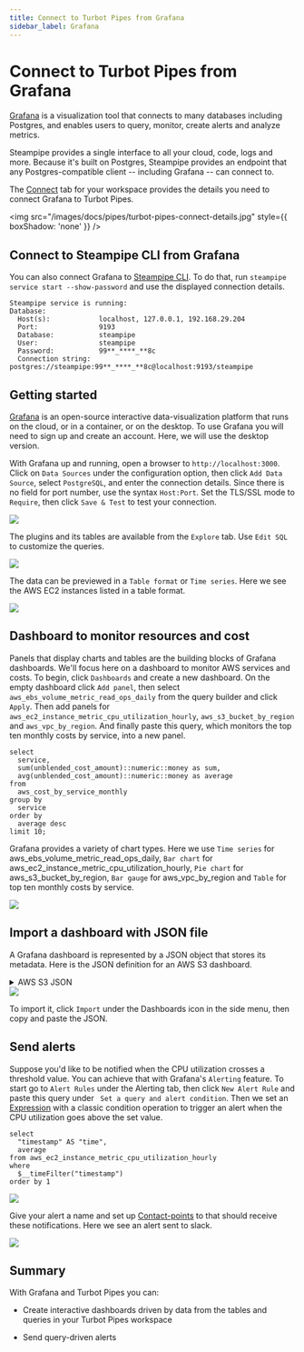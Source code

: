 ```yaml
---
title: Connect to Turbot Pipes from Grafana
sidebar_label: Grafana
---
```


# Connect to Turbot Pipes from Grafana

[Grafana](https://grafana.com/) is a visualization tool that connects to many
databases including Postgres, and enables users to query, monitor, create alerts
and analyze metrics.

Steampipe provides a single interface to all your cloud, code, logs and more.
Because it's built on Postgres, Steampipe provides an endpoint that any
Postgres-compatible client -- including Grafana -- can connect to.

The [Connect](/pipes/docs/integrations/) tab for your workspace provides
the details you need to connect Grafana to Turbot Pipes.

<img src="/images/docs/pipes/turbot-pipes-connect-details.jpg" style={{ boxShadow: 'none' }} />

## Connect to Steampipe CLI from Grafana

You can also connect Grafana to [Steampipe CLI](https://steampipe.io/downloads).
To do that, run `steampipe service start --show-password` and use the displayed
connection details.

```
Steampipe service is running:
Database:
  Host(s):            localhost, 127.0.0.1, 192.168.29.204
  Port:               9193
  Database:           steampipe
  User:               steampipe
  Password:           99**_****_**8c
  Connection string:  postgres://steampipe:99**_****_**8c@localhost:9193/steampipe
```

## Getting started

[Grafana](https://grafana.com/docs/grafana/latest/setup-grafana/installation/)
is an open-source interactive data-visualization platform that runs on the
cloud, or in a container, or on the desktop. To use Grafana you will need to
sign up and create an account. Here, we will use the desktop version.

With Grafana up and running, open a browser to `http://localhost:3000`. Click on
`Data Sources` under the configuration option, then click `Add Data Source`,
select `PostgreSQL`, and enter the connection details. Since there is no field
for port number, use the syntax `Host:Port`. Set the TLS/SSL mode to `Require`,
then click `Save & Test` to test your connection.

<div style={{"marginTop":"1em", "marginBottom":"1em", "width":"90%"}}>
<img src="/images/docs/pipes/grafana-connection-success.png" />
</div>

The plugins and its tables are available from the `Explore` tab. Use `Edit SQL`
to customize the queries.

<div style={{"marginTop":"1em", "marginBottom":"1em", "width":"50%"}}>
<img src="/images/docs/pipes/grafana-explore-tables.png" />
</div>

The data can be previewed in a `Table format` or `Time series`. Here we see the
AWS EC2 instances listed in a table format.

<div style={{"marginTop":"1em", "marginBottom":"1em", "width":"50%"}}>
<img src="/images/docs/pipes/grafana-table-format-data-preview.png" />
</div>

## Dashboard to monitor resources and cost

Panels that display charts and tables are the building blocks of Grafana
dashboards. We'll focus here on a dashboard to monitor AWS services and costs.
To begin, click `Dashboards` and create a new dashboard. On the empty dashboard
click `Add panel`, then select `aws_ebs_volume_metric_read_ops_daily` from the
query builder and click `Apply`. Then add panels for
`aws_ec2_instance_metric_cpu_utilization_hourly`, `aws_s3_bucket_by_region` and
`aws_vpc_by_region`. And finally paste this query, which monitors the top ten
monthly costs by service, into a new panel.

```
select
  service,
  sum(unblended_cost_amount)::numeric::money as sum,
  avg(unblended_cost_amount)::numeric::money as average
from
  aws_cost_by_service_monthly
group by
  service
order by
  average desc
limit 10;
```

Grafana provides a variety of chart types. Here we use `Time series` for
aws_ebs_volume_metric_read_ops_daily, `Bar chart` for
aws_ec2_instance_metric_cpu_utilization_hourly, `Pie chart` for
aws_s3_bucket_by_region, `Bar gauge` for aws_vpc_by_region and `Table` for top
ten monthly costs by service.

<div style={{"marginTop":"1em", "marginBottom":"1em", "width":"90%"}}>
<img src="/images/docs/pipes/grafana-dashboard.png" />
</div>

## Import a dashboard with JSON file

A Grafana dashboard is represented by a JSON object that stores its metadata.
Here is the JSON definition for an AWS S3 dashboard.

<details>
  <summary>AWS S3 JSON</summary>

```json
{
  "annotations": {
    "list": [
      {
        "builtIn": 1,
        "datasource": {
          "type": "datasource",
          "uid": "grafana"
        },
        "enable": true,
        "hide": true,
        "iconColor": "rgba(0, 211, 255, 1)",
        "name": "Annotations & Alerts",
        "target": {
          "limit": 100,
          "matchAny": false,
          "tags": [],
          "type": "dashboard"
        },
        "type": "dashboard"
      }
    ]
  },
  "editable": true,
  "fiscalYearStartMonth": 0,
  "graphTooltip": 0,
  "id": 4,
  "links": [],
  "liveNow": false,
  "panels": [
    {
      "datasource": {
        "type": "postgres",
        "uid": "OxfC_3N4z"
      },
      "fieldConfig": {
        "defaults": {
          "mappings": [],
          "thresholds": {
            "mode": "percentage",
            "steps": [
              {
                "color": "green",
                "value": null
              },
              {
                "color": "orange",
                "value": 70
              },
              {
                "color": "red",
                "value": 85
              }
            ]
          }
        },
        "overrides": []
      },
      "gridPos": {
        "h": 8,
        "w": 5,
        "x": 0,
        "y": 0
      },
      "id": 13,
      "options": {
        "orientation": "auto",
        "reduceOptions": {
          "calcs": ["lastNotNull"],
          "fields": "",
          "values": false
        },
        "showThresholdLabels": false,
        "showThresholdMarkers": true
      },
      "pluginVersion": "9.2.2",
      "targets": [
        {
          "datasource": {
            "type": "postgres",
            "uid": "OxfC_3N4z"
          },
          "format": "table",
          "group": [],
          "metricColumn": "none",
          "rawQuery": true,
          "rawSql": "select\n  count(*)\nfrom\n  aws_s3_bucket\nwhere\n  logging ->> 'TargetBucket' = name;",
          "refId": "A",
          "select": [
            [
              {
                "params": ["average"],
                "type": "column"
              }
            ]
          ],
          "table": "aws_rds_db_instance_metric_cpu_utilization_hourly",
          "timeColumn": "\"timestamp\"",
          "timeColumnType": "timestamp",
          "where": [
            {
              "name": "$__timeFilter",
              "params": [],
              "type": "macro"
            }
          ]
        }
      ],
      "title": "Logging Destination Same As The Source Bucket",
      "type": "gauge"
    },
    {
      "datasource": {
        "type": "postgres",
        "uid": "OxfC_3N4z"
      },
      "fieldConfig": {
        "defaults": {
          "mappings": [],
          "thresholds": {
            "mode": "percentage",
            "steps": [
              {
                "color": "green",
                "value": null
              },
              {
                "color": "orange",
                "value": 70
              },
              {
                "color": "red",
                "value": 85
              }
            ]
          }
        },
        "overrides": []
      },
      "gridPos": {
        "h": 8,
        "w": 5,
        "x": 5,
        "y": 0
      },
      "id": 1,
      "options": {
        "orientation": "auto",
        "reduceOptions": {
          "calcs": ["lastNotNull"],
          "fields": "",
          "values": false
        },
        "showThresholdLabels": false,
        "showThresholdMarkers": true
      },
      "pluginVersion": "9.2.2",
      "targets": [
        {
          "datasource": {
            "type": "postgres",
            "uid": "OxfC_3N4z"
          },
          "format": "table",
          "group": [],
          "metricColumn": "none",
          "rawQuery": true,
          "rawSql": "select\n  count(*)\nfrom\n  aws_s3_bucket\nwhere\n  not block_public_acls\n  or not block_public_policy\n  or not ignore_public_acls\n  or not restrict_public_buckets;",
          "refId": "A",
          "select": [
            [
              {
                "params": [
                  "data_transfer_progress_current_rate_in_mega_bytes_per_second"
                ],
                "type": "column"
              }
            ]
          ],
          "table": "aws_redshift_clusters",
          "timeColumn": "cluster_create_time",
          "timeColumnType": "timestamp",
          "where": [
            {
              "name": "$__timeFilter",
              "params": [],
              "type": "macro"
            }
          ]
        }
      ],
      "title": "Public Access Block Disabled",
      "type": "gauge"
    },
    {
      "datasource": {
        "type": "postgres",
        "uid": "OxfC_3N4z"
      },
      "fieldConfig": {
        "defaults": {
          "mappings": [],
          "thresholds": {
            "mode": "percentage",
            "steps": [
              {
                "color": "green",
                "value": null
              },
              {
                "color": "orange",
                "value": 70
              },
              {
                "color": "red",
                "value": 85
              }
            ]
          }
        },
        "overrides": []
      },
      "gridPos": {
        "h": 8,
        "w": 5,
        "x": 10,
        "y": 0
      },
      "id": 3,
      "options": {
        "orientation": "auto",
        "reduceOptions": {
          "calcs": ["lastNotNull"],
          "fields": "",
          "values": false
        },
        "showThresholdLabels": false,
        "showThresholdMarkers": true
      },
      "pluginVersion": "9.2.2",
      "targets": [
        {
          "datasource": {
            "type": "postgres",
            "uid": "OxfC_3N4z"
          },
          "format": "table",
          "group": [],
          "metricColumn": "none",
          "rawQuery": true,
          "rawSql": "select\n  count(*)\nfrom\n  aws_s3_bucket,\n  jsonb_array_elements(policy_std -> 'Statement') as s,\n  jsonb_array_elements_text(s -> 'Principal' -> 'AWS') as p,\n  jsonb_array_elements_text(s -> 'Action') as a,\n  jsonb_array_elements_text(\n    s -> 'Condition' -> 'Bool' -> 'aws:securetransport'\n  ) as ssl\nwhere\n  p = '*'\n  and s ->> 'Effect' = 'Deny'\n  and ssl :: bool = false;",
          "refId": "A",
          "select": [
            [
              {
                "params": [
                  "data_transfer_progress_current_rate_in_mega_bytes_per_second"
                ],
                "type": "column"
              }
            ]
          ],
          "table": "aws_redshift_clusters",
          "timeColumn": "cluster_create_time",
          "timeColumnType": "timestamp",
          "where": [
            {
              "name": "$__timeFilter",
              "params": [],
              "type": "macro"
            }
          ]
        }
      ],
      "title": "Enforced Encryption In Transit",
      "type": "gauge"
    },
    {
      "datasource": {
        "type": "postgres",
        "uid": "OxfC_3N4z"
      },
      "fieldConfig": {
        "defaults": {
          "mappings": [],
          "thresholds": {
            "mode": "percentage",
            "steps": [
              {
                "color": "green",
                "value": null
              },
              {
                "color": "orange",
                "value": 70
              },
              {
                "color": "red",
                "value": 85
              }
            ]
          }
        },
        "overrides": []
      },
      "gridPos": {
        "h": 8,
        "w": 5,
        "x": 15,
        "y": 0
      },
      "id": 5,
      "options": {
        "orientation": "auto",
        "reduceOptions": {
          "calcs": ["lastNotNull"],
          "fields": "",
          "values": false
        },
        "showThresholdLabels": false,
        "showThresholdMarkers": true
      },
      "pluginVersion": "9.2.2",
      "targets": [
        {
          "datasource": {
            "type": "postgres",
            "uid": "OxfC_3N4z"
          },
          "format": "table",
          "group": [],
          "metricColumn": "none",
          "rawQuery": true,
          "rawSql": "select\n  count(*)\nfrom\n  aws_s3_bucket\nwhere\n  versioning_enabled = false;",
          "refId": "A",
          "select": [
            [
              {
                "params": ["average"],
                "type": "column"
              }
            ]
          ],
          "table": "aws_rds_db_instance_metric_cpu_utilization_hourly",
          "timeColumn": "\"timestamp\"",
          "timeColumnType": "timestamp",
          "where": [
            {
              "name": "$__timeFilter",
              "params": [],
              "type": "macro"
            }
          ]
        }
      ],
      "title": "Versioning Disabled",
      "type": "gauge"
    },
    {
      "datasource": {
        "type": "postgres",
        "uid": "OxfC_3N4z"
      },
      "fieldConfig": {
        "defaults": {
          "mappings": [],
          "thresholds": {
            "mode": "percentage",
            "steps": [
              {
                "color": "green",
                "value": null
              },
              {
                "color": "orange",
                "value": 70
              },
              {
                "color": "red",
                "value": 85
              }
            ]
          }
        },
        "overrides": []
      },
      "gridPos": {
        "h": 8,
        "w": 5,
        "x": 0,
        "y": 8
      },
      "id": 9,
      "options": {
        "orientation": "auto",
        "reduceOptions": {
          "calcs": ["lastNotNull"],
          "fields": "",
          "values": false
        },
        "showThresholdLabels": false,
        "showThresholdMarkers": true
      },
      "pluginVersion": "9.2.2",
      "targets": [
        {
          "datasource": {
            "type": "postgres",
            "uid": "OxfC_3N4z"
          },
          "format": "table",
          "group": [],
          "metricColumn": "none",
          "rawQuery": true,
          "rawSql": "select\n  count(*)\nfrom\n  aws_s3_bucket,\n  jsonb_array_elements(policy_std -> 'Statement') as s,\n  jsonb_array_elements_text(s -> 'Principal' -> 'AWS') as p,\n  string_to_array(p, ':') as pa,\n  jsonb_array_elements_text(s -> 'Action') as a\nwhere\n  s ->> 'Effect' = 'Allow'\n  and (\n    pa[5] != account_id\n    or p = '*'\n  );",
          "refId": "A",
          "select": [
            [
              {
                "params": ["average"],
                "type": "column"
              }
            ]
          ],
          "table": "aws_rds_db_instance_metric_cpu_utilization_hourly",
          "timeColumn": "\"timestamp\"",
          "timeColumnType": "timestamp",
          "where": [
            {
              "name": "$__timeFilter",
              "params": [],
              "type": "macro"
            }
          ]
        }
      ],
      "title": "External Access Granted",
      "type": "gauge"
    },
    {
      "datasource": {
        "type": "postgres",
        "uid": "OxfC_3N4z"
      },
      "fieldConfig": {
        "defaults": {
          "mappings": [],
          "thresholds": {
            "mode": "percentage",
            "steps": [
              {
                "color": "green",
                "value": null
              },
              {
                "color": "orange",
                "value": 70
              },
              {
                "color": "red",
                "value": 85
              }
            ]
          }
        },
        "overrides": []
      },
      "gridPos": {
        "h": 8,
        "w": 5,
        "x": 5,
        "y": 8
      },
      "id": 0,
      "options": {
        "orientation": "auto",
        "reduceOptions": {
          "calcs": [],
          "fields": "",
          "values": true
        },
        "showThresholdLabels": false,
        "showThresholdMarkers": true
      },
      "pluginVersion": "9.2.2",
      "targets": [
        {
          "datasource": {
            "type": "postgres",
            "uid": "OxfC_3N4z"
          },
          "format": "table",
          "group": [],
          "metricColumn": "none",
          "rawQuery": true,
          "rawSql": "select account_id, count(*) from aws_s3_bucket group by account_id",
          "refId": "A",
          "select": [
            [
              {
                "params": [
                  "data_transfer_progress_current_rate_in_mega_bytes_per_second"
                ],
                "type": "column"
              }
            ]
          ],
          "table": "aws_redshift_clusters",
          "timeColumn": "cluster_create_time",
          "timeColumnType": "timestamp",
          "where": [
            {
              "name": "$__timeFilter",
              "params": [],
              "type": "macro"
            }
          ]
        }
      ],
      "title": "Total Bucket Count By Account ID",
      "type": "gauge"
    },
    {
      "datasource": {
        "type": "postgres",
        "uid": "OxfC_3N4z"
      },
      "fieldConfig": {
        "defaults": {
          "mappings": [],
          "thresholds": {
            "mode": "percentage",
            "steps": [
              {
                "color": "green",
                "value": null
              },
              {
                "color": "orange",
                "value": 70
              },
              {
                "color": "red",
                "value": 85
              }
            ]
          }
        },
        "overrides": []
      },
      "gridPos": {
        "h": 8,
        "w": 5,
        "x": 10,
        "y": 8
      },
      "id": 7,
      "options": {
        "orientation": "auto",
        "reduceOptions": {
          "calcs": ["lastNotNull"],
          "fields": "",
          "values": false
        },
        "showThresholdLabels": false,
        "showThresholdMarkers": true
      },
      "pluginVersion": "9.2.2",
      "targets": [
        {
          "datasource": {
            "type": "postgres",
            "uid": "OxfC_3N4z"
          },
          "format": "table",
          "group": [],
          "metricColumn": "none",
          "rawQuery": true,
          "rawSql": "select\n  count(*)\nfrom\n  aws_s3_bucket\nwhere\n  server_side_encryption_configuration is null;",
          "refId": "A",
          "select": [
            [
              {
                "params": ["average"],
                "type": "column"
              }
            ]
          ],
          "table": "aws_rds_db_instance_metric_cpu_utilization_hourly",
          "timeColumn": "\"timestamp\"",
          "timeColumnType": "timestamp",
          "where": [
            {
              "name": "$__timeFilter",
              "params": [],
              "type": "macro"
            }
          ]
        }
      ],
      "title": "Default Encryption Disabled",
      "type": "gauge"
    },
    {
      "datasource": {
        "type": "postgres",
        "uid": "OxfC_3N4z"
      },
      "fieldConfig": {
        "defaults": {
          "mappings": [],
          "thresholds": {
            "mode": "percentage",
            "steps": [
              {
                "color": "green",
                "value": null
              },
              {
                "color": "orange",
                "value": 70
              },
              {
                "color": "red",
                "value": 85
              }
            ]
          }
        },
        "overrides": []
      },
      "gridPos": {
        "h": 8,
        "w": 5,
        "x": 15,
        "y": 8
      },
      "id": 11,
      "options": {
        "orientation": "auto",
        "reduceOptions": {
          "calcs": ["lastNotNull"],
          "fields": "",
          "values": false
        },
        "showThresholdLabels": false,
        "showThresholdMarkers": true
      },
      "pluginVersion": "9.2.2",
      "targets": [
        {
          "datasource": {
            "type": "postgres",
            "uid": "OxfC_3N4z"
          },
          "format": "table",
          "group": [],
          "metricColumn": "none",
          "rawQuery": true,
          "rawSql": "select\n  count(*)\nfrom\n  aws_s3_bucket\nwhere\n  object_lock_configuration ->> 'ObjectLockEnabled' = 'Enabled';",
          "refId": "A",
          "select": [
            [
              {
                "params": ["average"],
                "type": "column"
              }
            ]
          ],
          "table": "aws_rds_db_instance_metric_cpu_utilization_hourly",
          "timeColumn": "\"timestamp\"",
          "timeColumnType": "timestamp",
          "where": [
            {
              "name": "$__timeFilter",
              "params": [],
              "type": "macro"
            }
          ]
        }
      ],
      "title": "Object Lock Enabled",
      "type": "gauge"
    }
  ],
  "schemaVersion": 37,
  "style": "dark",
  "tags": ["aws", "s3"],
  "templating": {
    "list": [
      {
        "current": {
          "selected": true,
          "text": ["All"],
          "value": ["$__all"]
        },
        "datasource": {
          "type": "postgres",
          "uid": "OxfC_3N4z"
        },
        "definition": "select account_id from aws_account",
        "hide": 0,
        "includeAll": true,
        "multi": true,
        "name": "account_ids",
        "options": [],
        "query": "select account_id from aws_account",
        "refresh": 1,
        "regex": "",
        "skipUrlSync": false,
        "sort": 1,
        "type": "query"
      },
      {
        "current": {
          "selected": true,
          "text": ["All"],
          "value": ["$__all"]
        },
        "hide": 0,
        "includeAll": true,
        "multi": true,
        "name": "regions",
        "options": [
          {
            "selected": true,
            "text": "All",
            "value": "$__all"
          },
          {
            "selected": false,
            "text": "us-east-2",
            "value": "us-east-2"
          },
          {
            "selected": false,
            "text": "us-east-1",
            "value": "us-east-1"
          },
          {
            "selected": false,
            "text": "us-west-1",
            "value": "us-west-1"
          },
          {
            "selected": false,
            "text": "us-west-2",
            "value": "us-west-2"
          },
          {
            "selected": false,
            "text": "af-south-1",
            "value": "af-south-1"
          },
          {
            "selected": false,
            "text": "ap-east-1",
            "value": "ap-east-1"
          },
          {
            "selected": false,
            "text": "ap-south-1",
            "value": "ap-south-1"
          },
          {
            "selected": false,
            "text": "ap-northeast-3",
            "value": "ap-northeast-3"
          },
          {
            "selected": false,
            "text": "ap-northeast-2",
            "value": "ap-northeast-2"
          },
          {
            "selected": false,
            "text": "ap-southeast-1",
            "value": "ap-southeast-1"
          },
          {
            "selected": false,
            "text": "ap-southeast-2",
            "value": "ap-southeast-2"
          },
          {
            "selected": false,
            "text": "ap-northeast-1",
            "value": "ap-northeast-1"
          },
          {
            "selected": false,
            "text": "ca-central-1",
            "value": "ca-central-1"
          },
          {
            "selected": false,
            "text": "eu-central-1",
            "value": "eu-central-1"
          },
          {
            "selected": false,
            "text": "eu-west-1",
            "value": "eu-west-1"
          },
          {
            "selected": false,
            "text": "eu-west-2",
            "value": "eu-west-2"
          },
          {
            "selected": false,
            "text": "eu-south-1",
            "value": "eu-south-1"
          },
          {
            "selected": false,
            "text": "eu-west-3",
            "value": "eu-west-3"
          },
          {
            "selected": false,
            "text": "eu-north-1",
            "value": "eu-north-1"
          },
          {
            "selected": false,
            "text": "me-south-1",
            "value": "me-south-1"
          },
          {
            "selected": false,
            "text": "sa-east-1",
            "value": "sa-east-1"
          }
        ],
        "query": "us-east-2,us-east-1,us-west-1,us-west-2,af-south-1,ap-east-1,ap-south-1,ap-northeast-3,ap-northeast-2,ap-southeast-1,ap-southeast-2,ap-northeast-1,ca-central-1,eu-central-1,eu-west-1,eu-west-2,eu-south-1,eu-west-3,eu-north-1,me-south-1,sa-east-1",
        "queryValue": "",
        "skipUrlSync": false,
        "type": "custom"
      }
    ]
  },
  "time": {
    "from": "now-6h",
    "to": "now"
  },
  "timepicker": {},
  "timezone": "",
  "title": "AWS S3",
  "uid": "aws_s3_json",
  "version": 1,
  "weekStart": ""
}
```

</details>

<div style={{"marginTop":"1em", "marginBottom":"1em", "width":"90%"}}>
<img src="/images/docs/pipes/grafana-aws-s3-dashboard.png" />
</div>

To import it, click `Import` under the Dashboards icon in the side menu, then
copy and paste the JSON.

## Send alerts

Suppose you'd like to be notified when the CPU utilization crosses a threshold
value. You can achieve that with Grafana's `Alerting` feature. To start go to
`Alert Rules` under the Alerting tab, then click `New Alert Rule` and paste this
query under ` Set a query and alert condition`. Then we set an
[Expression](https://grafana.com/docs/grafana/latest/panels-visualizations/query-transform-data/expression-queries/#about-expressions)
with a classic condition operation to trigger an alert when the CPU utilization
goes above the set value.

```
select
  "timestamp" AS "time",
  average
from aws_ec2_instance_metric_cpu_utilization_hourly
where
  $__timeFilter("timestamp")
order by 1
```

<div style={{"marginTop":"1em", "marginBottom":"1em", "width":"90%"}}>
<img src="/images/docs/pipes/grafana-alerting-rules.png" />
</div>

Give your alert a name and set up
[Contact-points](https://grafana.com/docs/grafana/latest/alerting/contact-points/)
to that should receive these notifications. Here we see an alert sent to slack.

<div style={{"marginTop":"1em", "marginBottom":"1em", "width":"50%"}}>
<img src="/images/docs/pipes/grafana-cpu-slack-alert.png" />
</div>

## Summary

With Grafana and Turbot Pipes you can:

- Create interactive dashboards driven by data from the tables and queries in
  your Turbot Pipes workspace

- Send query-driven alerts
